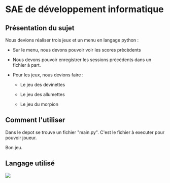 <div>
  <h1>SAE de développement informatique</h1>
</div>
<div>
  <h2>Présentation du sujet</h2>
  <p>Nous devions réaliser trois jeux et un menu en langage python :</p>
  <ul>
    <li> <p>Sur le menu, nous devons pouvoir voir les scores prècèdents</p> </li>
    <li> <p>Nous devons pouvoir enregistrer les sessions prècèdents dans un fichier à part.</p> </li>
    <li>
      <p>Pour les jeux, nous devions faire :</p>
      <ul>
        <li><p>Le jeu des devinettes</p></li>
        <li><p>Le jeu des allumettes</p></li>
        <li><p>Le jeu du morpion</p></li>
      </ul>
    </li>
  </ul>
</div>
<div>
  <h2>Comment l'utiliser</h2>
  <p>Dans le depot se trouve un fichier "main.py". C'est le fichier à executer pour pouvoir joueur.</p>
  <p>Bon jeu.</p>
</div>
<div>
  <h2>Langage utilisé</h2>
  <img src="https://skillicons.dev/icons?i=python" />
</div>
